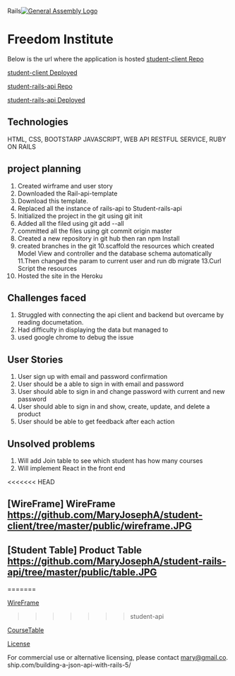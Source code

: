 Rails[![General Assembly Logo](https://camo.githubusercontent.com/1a91b05b8f4d44b5bbfb83abac2b0996d8e26c92/687474703a2f2f692e696d6775722e636f6d2f6b6538555354712e706e67)](https://generalassemb.ly/education/web-development-immersive)

# Freedom Institute
Below is the url where the application is hosted
[student-client Repo](https://github.com/MaryJosephA/student-client)

[student-client Deployed](https://maryjosepha.github.io/student-client/)

[student-rails-api Repo](https://github.com/MaryJosephA/student-api)

[student-rails-api Deployed](https://enigmatic-plains-70569.herokuapp.com/)

## Technologies
HTML, CSS, BOOTSTARP JAVASCRIPT, WEB API RESTFUL SERVICE, RUBY ON RAILS

## project planning
1. Created wirframe and user story
2. Downloaded the Rail-api-template
3. Download this template.
4. Replaced all the instance of rails-api to Student-rails-api
5. Initialized the project in the git using git init
6. Added all the filed using git add --all
7. committed all the files using git commit origin master
8. Created a new repository in git hub then ran npm Install
9. created branches in the git
10.scaffold the resources which created Model View and controller  and the
  database schema automatically
11.Then changed the param to current user and run db migrate
13.Curl Script the resources
14.  Hosted the site in the Heroku


## Challenges faced

1.  Struggled with connecting the api client and backend but overcame by reading
    documetation.
2.  Had difficulty in displaying the data but managed to
3.  used google chrome to debug the issue

## User Stories

1. User sign up with email and password confirmation
2. User should be a able to sign in with email and password
3. User should able to sign in and change password with current and new password
4. User should able to sign in and  show, create, update, and delete a product
5. User should be able to get feedback after each action

## Unsolved problems
1. Will add Join table to see which student has how many courses
2. Will implement React in the front end

<<<<<<< HEAD
## [WireFrame] WireFrame https://github.com/MaryJosephA/student-client/tree/master/public/wireframe.JPG

## [Student Table] Product Table  https://github.com/MaryJosephA/student-rails-api/tree/master/public/table.JPG
=======

[WireFrame](https://github.com/MaryJosephA/student-client/tree/master/public/Wireframe.PNG)
>>>>>>> student-api

[CourseTable](https://github.com/MaryJosephA/student-rails-api/tree/master/public/ERD-Courses.png)

[License](LICENSE)

 For commercial use or
 alternative licensing, please contact mary@gmail.co.
ship.com/building-a-json-api-with-rails-5/
